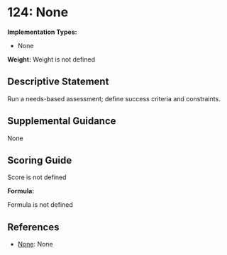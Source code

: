 # 124: None

**Implementation Types:**

- None

**Weight:** Weight is not defined

## Descriptive Statement

Run a needs-based assessment; define success criteria and constraints.

## Supplemental Guidance

None

## Scoring Guide

Score is not defined

**Formula:**

Formula is not defined

## References

- [None](None): None
